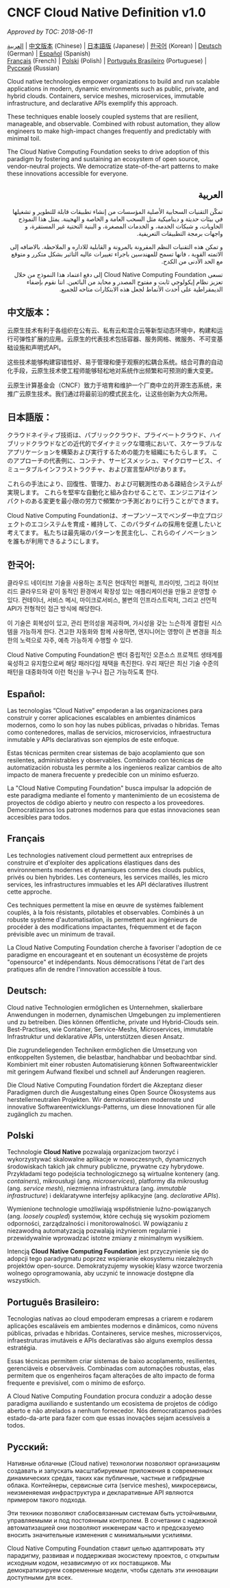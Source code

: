 # CNCF Cloud Native Definition v1.0 #

*Approved by TOC: 2018-06-11*

[العربية](#العربية) | [中文版本](#中文版本) (Chinese) | [日本語版](#日本語版) (Japanese) | [한국어](#한국어) (Korean) | [Deutsch](#deutsch) (German) | [Español](#español) (Spanish)  
[Français](#français) (French) | [Polski](#polski) (Polish) | [Português Brasileiro](#português-brasileiro) (Portuguese) | [Русский](#русский) (Russian)

Cloud native technologies empower organizations to build and run scalable applications in modern, dynamic
environments such as public, private, and hybrid clouds. Containers, service meshes, microservices, immutable
infrastructure, and declarative APIs exemplify this approach.

These techniques enable loosely coupled systems that are resilient, manageable, and observable. Combined with
robust automation, they allow engineers to make high-impact changes frequently and predictably with minimal
toil.

The Cloud Native Computing Foundation seeks to drive adoption of this paradigm by fostering and sustaining an
ecosystem of open source, vendor-neutral projects. We democratize state-of-the-art patterns to make these
innovations accessible for everyone.


<div dir="rtl">

## العربية

تمكّن التقنيات السحابية الأصلية المؤسسات من إنشاء تطبيقات قابلة للتطوير و تشغيلها في بيئات حديثة و ديناميكية مثل السحب العامة و الخاصة و الهجينة. يمثل هذا النموذج الحاويات، و شبكات الخدمة، و الخدمات المصغرة، و البنية التحتية غير المستقرة، و واجهات برمجة التطبيقات التعريفية.

و تمكن هذه التقنيات النظم المقرونة بالمرونة و القابلية للاداره و الملاحظة. بالاضافه إلى الاتمته القوية ، فانها تسمح للمهندسين باجراء تغييرات عاليه التاثير بشكل متكرر و متوقع مع الحد الأدنى من الكدح.

تسعى Cloud Native Computing Foundation إلى دفع اعتماد هذا النموذج من خلال تعزيز نظام إيكولوجي ثابت و مفتوح المصدر و محايد من البائعين. اننا نقوم بإضفاء الديمقراطية على أحدث الأنماط لجعل هذه الابتكارات متاحه للجميع.

</div>

## 中文版本：

云原生技术有利于各组织在公有云、私有云和混合云等新型动态环境中，构建和运行可弹性扩展的应用。云原生的代表技术包括容器、服务网格、微服务、不可变基础设施和声明式API。

这些技术能够构建容错性好、易于管理和便于观察的松耦合系统。结合可靠的自动化手段，云原生技术使工程师能够轻松地对系统作出频繁和可预测的重大变更。

云原生计算基金会（CNCF）致力于培育和维护一个厂商中立的开源生态系统，来推广云原生技术。我们通过将最前沿的模式民主化，让这些创新为大众所用。

## 日本語版：

クラウドネイティブ技術は、パブリッククラウド、プライベートクラウド、ハイブリッドクラウドなどの近代的でダイナミックな環境において、スケーラブルなアプリケーションを構築および実行するための能力を組織にもたらします。 このアプローチの代表例に、コンテナ、サービスメッシュ、マイクロサービス、イミュータブルインフラストラクチャ、および宣言型APIがあります。

これらの手法により、回復性、管理力、および可観測性のある疎結合システムが実現します。 これらを堅牢な自動化と組み合わせることで、エンジニアはインパクトのある変更を最小限の労力で頻繁かつ予測どおりに行うことができます。

Cloud Native Computing Foundationは、オープンソースでベンダー中立プロジェクトのエコシステムを育成・維持して、このパラダイムの採用を促進したいと考えてます。 私たちは最先端のパターンを民主化し、これらのイノベーションを誰もが利用できるようにします。

## 한국어:

클라우드 네이티브 기술을 사용하는 조직은 현대적인 퍼블릭, 프라이빗, 그리고 하이브리드 클라우드와 같이 동적인 환경에서 확장성 있는 애플리케이션을 만들고 운영할 수 있다. 컨테이너, 서비스 메시, 마이크로서비스, 불변의 인프라스트럭처, 그리고 선언적 API가 전형적인 접근 방식에 해당한다.

이 기술은 회복성이 있고, 관리 편의성을 제공하며, 가시성을 갖는 느슨하게 결합된 시스템을 가능하게 한다. 견고한 자동화와 함께 사용하면, 엔지니어는 영향이 큰 변경을 최소한의 노력으로 자주, 예측 가능하게 수행할 수 있다.

Cloud Native Computing Foundation은 벤더 중립적인 오픈소스 프로젝트 생태계를 육성하고 유지함으로써 해당 패러다임 채택을 촉진한다. 우리 재단은 최신 기술 수준의 패턴을 대중화하여 이런 혁신을 누구나 접근 가능하도록 한다.

## Español:

Las tecnologías “Cloud Native” empoderan a las organizaciones para construir y correr aplicaciones escalables en ambientes dinámicos modernos, como lo son hoy las nubes públicas, privadas o hibridas. Temas como contenedores, mallas de servicios, microservicios, infraestructura inmutable y APIs declarativas son ejemplos de este enfoque.

Estas técnicas permiten crear sistemas de bajo acoplamiento que son resilentes, administrables y observables. Combinado con técnicas de automatización robusta les permite a los ingenieros realizar cambios de alto impacto de manera frecuente y predecible con un mínimo esfuerzo.

La "Cloud Native Computing Foundation" busca impulsar la adopción de este paradigma mediante el fomento y mantenimiento de un ecosistema de proyectos de código abierto y neutro con respecto a los proveedores. Democratizamos los patrones modernos para que estas innovaciones sean accesibles para todos.

## Français

Les technologies nativement cloud permettent aux entreprises de construire et d'exploiter des applications élastiques dans des environnements modernes et dynamiques comme des clouds publics, privés ou bien hybrides. Les conteneurs, les services maillés, les micro services, les infrastructures immuables et les API déclaratives illustrent cette approche.

Ces techniques permettent la mise en œuvre de systèmes faiblement couplés, à la fois résistants, pilotables et observables. Combinés à un robuste système d'automatisation, ils permettent aux ingénieurs de procéder à des modifications impactantes, fréquemment et de façon prévisible avec un minimum de travail.

La Cloud Native Computing Foundation cherche à favoriser l'adoption de ce paradigme en encourageant et en soutenant un écosystème de projets "opensource" et indépendants. Nous démocratisons l'état de l'art des pratiques afin de rendre l'innovation accessible à tous.

## Deutsch:

Cloud native Technologien ermöglichen es Unternehmen, skalierbare Anwendungen in modernen, dynamischen Umgebungen zu implementieren und zu betreiben. Dies können öffentliche, private und Hybrid-Clouds sein. Best-Practises, wie Container, Service-Meshs, Microservices, immutable Infrastruktur und deklarative APIs, unterstützen diesen Ansatz.

Die zugrundeliegenden Techniken ermöglichen die Umsetzung von entkoppelten Systemen, die belastbar, handhabbar und beobachtbar sind. Kombiniert mit einer robusten Automatisierung können Softwareentwickler mit geringem Aufwand flexibel und schnell auf Änderungen reagieren.

Die Cloud Native Computing Foundation fördert die Akzeptanz dieser Paradigmen durch die Ausgestaltung eines Open Source Ökosystems aus herstellerneutralen Projekten. Wir demokratisieren modernste und innovative Softwareentwicklungs-Patterns, um
diese Innovationen für alle zugänglich zu machen.

## Polski

Technologie **Cloud Native** pozwalają organizacjom tworzyć i wykorzystywać skalowalne aplikacje w nowoczesnych, dynamicznych środowiskach takich jak chmury publiczne, prywatne czy hybrydowe. Przykładami tego podejścia technologicznego są wirtualne kontenery (ang. *containers*), mikrousługi (ang. *microservices*), platformy dla mikrousług (ang. *service mesh*), niezmienna infrastruktura (ang. *immutable infrastructure*) i deklaratywne interfejsy aplikacyjne (ang. *declarative APIs*).

Wymienione technologie umożliwiają współistnienie luźno-powiązanych (ang. *loosely coupled*) systemów, które cechują się wysokim poziomem odporności, zarządzalności i monitorowalności. W powiązaniu z niezawodną automatyzacją pozwalają inżynierom regularnie i przewidywalnie wprowadzać istotne zmiany z minimalnym wysiłkiem.

Intencją **Cloud Native Computing Foundation** jest przyczynienie się do adopcji tego paradygmatu poprzez wspieranie ekosystemu niezależnych projektów open-source. Demokratyzujemy wysokiej klasy wzorce tworzenia wolnego oprogramowania, aby uczynić te innowacje dostępne dla wszystkich.

## Português Brasileiro:

Tecnologias nativas ao cloud empoderam empresas a criarem e rodarem aplicações escaláveis em ambientes modernos e dinâmicos, como núvens públicas, privadas e híbridas. Containeres, service meshes, microsserviços, infraestruturas imutáveis e APIs declarativas são alguns exemplos dessa estratégia.

Essas técnicas permitem criar sistemas de baixo acoplamento, resilientes, gerenciáveis e observáveis. Combinadas com automações robustas, elas permitem que os engenheiros façam alterações de alto impacto de forma frequente e previsível, com o mínimo de esforço.

A Cloud Native Computing Foundation procura conduzir a adoção desse paradigma auxiliando e sustentando um ecosistema de projetos de código aberto e não atrelados a nenhum fornecedor. Nós democratizamos padrões estado-da-arte para fazer com que essas inovações sejam acessíveis a todos.

## Русский:

Нативные облачные (Cloud native) технологии позволяют организациям создавать и запускать масштабируемые приложения в современных динамических средах, таких как публичные, частные и гибридные облака. Контейнеры, сервисные сита (service meshes), микросервисы, неизменяемая инфраструктура и декларативные API являются примером такого подхода.

Эти техники позволяют слабосвязанным системам быть устойчивыми, управляемыми и под постоянным контролем. В сочетании с надежной автоматизацией они позволяют инженерам часто и предсказуемо вносить значительные изменения с минимальными усилиями.

Cloud Native Computing Foundation ставит целью адаптировать эту парадигму, развивая и поддерживая экосистему проектов, с открытым исходным кодом, независимую от их поставщиков. Мы демократизируем современные модели, чтобы сделать эти инновации доступными для всех.
